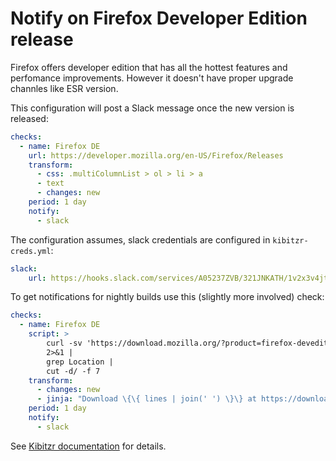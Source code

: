 # Notify on Firefox Developer Edition release

Firefox offers developer edition that has all the hottest features and perfomance improvements.
However it doesn't have proper upgrade channles like ESR version.

This configuration will post a Slack message once the new version is released:

```yaml
checks:
  - name: Firefox DE
    url: https://developer.mozilla.org/en-US/Firefox/Releases
    transform:
      - css: .multiColumnList > ol > li > a
      - text
      - changes: new
    period: 1 day
    notify:
      - slack
```

The configuration assumes, slack credentials are configured in `kibitzr-creds.yml`:

```yaml
slack:
    url: https://hooks.slack.com/services/A05237ZVB/321JNKATH/1v2x3v4jtx3dfhlkjhfIKX
```

To get notifications for nightly builds use this (slightly more involved) check:

```yaml
checks:
  - name: Firefox DE
    script: >
        curl -sv 'https://download.mozilla.org/?product=firefox-devedition-latest-ssl&os=osx&lang=en-US'
        2>&1 |
        grep Location |
        cut -d/ -f 7
    transform:
      - changes: new
      - jinja: "Download \{\{ lines | join(' ') \}\} at https://download.mozilla.org/?product=firefox-devedition-latest-ssl&os=osx&lang=en-US"
    period: 1 day
    notify:
      - slack
```

See [Kibitzr documentation](https://kibitzr.readthedocs.io/en/latest/index.html) for details.

